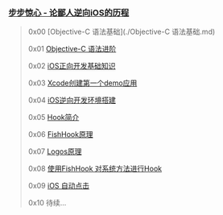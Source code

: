 ### [步步惊心 - 论鄙人逆向iOS的历程](https://puffhub.github.io/)

> 0x00 [Objective-C 语法基础](./Objective-C 语法基础.md)
> 
> 0x01 [Objective-C 语法进阶]()
> 
> 0x02 [iOS正向开发基础知识]()
> 
> 0x03 [Xcode创建第一个demo应用]()
> 
> 0x04 [iOS逆向开发环境搭建]()
> 
> 0x05 [Hook简介]()
> 
> 0x06 [FishHook原理]()
> 
> 0x07 [Logos原理]()
> 
> 0x08 [使用FishHook 对系统方法进行Hook]()
> 
> 0x09 [iOS 自动点击]()
> 
> 0x10 待续...
</details>